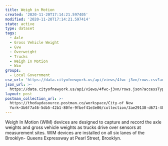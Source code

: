```yaml
---
title: Weigh in Motion
created: '2020-11-20T17:14:21.597405'
modified: '2020-11-20T17:14:21.597414'
state: active
type: dataset
tags:
  - Axle
  - Gross Vehicle Weight
  - Gvw
  - Overweight
  - Trucks
  - Weigh In Motion
  - Wim
groups:
  - Local Government
csv_url: 'https://data.cityofnewyork.us/api/views/4fwc-j3vn/rows.csv?accessType=DOWNLOAD'
json_url: >-
  https://data.cityofnewyork.us/api/views/4fwc-j3vn/rows.json?accessType=DOWNLOAD
layout: post
postman_collection_url: >-
  https://thedaydasource.postman.co/workspace/City-of New
  York~3b6f7a46-5db5-42b1-80fe-9fbef41e3e06/collection/3ae29138-d671-4025-80af-e5805d7a5b72
---
```

Weigh In Motion (WIM) devices are designed to capture and record the axle weights and gross vehicle weights as trucks drive over sensors at measurement sites. WIM devices are installed on all six lanes of the Brooklyn- Queens Expressway at Pearl Street, Brooklyn.
